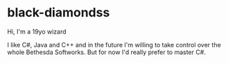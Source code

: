# black-diamondss

Hi, I'm a 19yo wizard 

I like C#, Java and C++ and in the future I'm willing to take control over the whole Bethesda Softworks.
But for now I'd really prefer to master C#.
